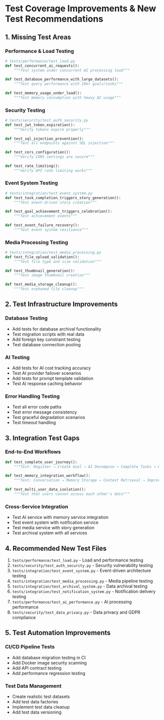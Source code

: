 # Test Coverage Improvements & New Test Recommendations

## 1. Missing Test Areas

### Performance & Load Testing
```python
# tests/performance/test_load.py
def test_concurrent_ai_requests():
    """Test system under concurrent AI processing load"""
    
def test_database_performance_with_large_datasets():
    """Test query performance with 10k+ goals/tasks"""
    
def test_memory_usage_under_load():
    """Test memory consumption with heavy AI usage"""
```

### Security Testing
```python
# tests/security/test_auth_security.py
def test_jwt_token_expiration():
    """Verify tokens expire properly"""
    
def test_sql_injection_prevention():
    """Test all endpoints against SQL injection"""
    
def test_cors_configuration():
    """Verify CORS settings are secure"""
    
def test_rate_limiting():
    """Verify API rate limiting works"""
```

### Event System Testing
```python
# tests/integration/test_event_system.py
def test_task_completion_triggers_story_generation():
    """Test event-driven story creation"""
    
def test_goal_achievement_triggers_celebration():
    """Test achievement events"""
    
def test_event_failure_recovery():
    """Test event system resilience"""
```

### Media Processing Testing
```python
# tests/integration/test_media_processing.py
def test_file_upload_validation():
    """Test file type and size validation"""
    
def test_thumbnail_generation():
    """Test image thumbnail creation"""
    
def test_media_storage_cleanup():
    """Test orphaned file cleanup"""
```

## 2. Test Infrastructure Improvements

### Database Testing
- Add tests for database archival functionality
- Test migration scripts with real data
- Add foreign key constraint testing
- Test database connection pooling

### AI Testing
- Add tests for AI cost tracking accuracy
- Test AI provider failover scenarios  
- Add tests for prompt template validation
- Test AI response caching behavior

### Error Handling Testing
- Test all error code paths
- Test error message consistency
- Test graceful degradation scenarios
- Test timeout handling

## 3. Integration Test Gaps

### End-to-End Workflows
```python
def test_complete_user_journey():
    """Test: Register → Create Goal → AI Decompose → Complete Tasks → Generate Story"""
    
def test_memory_integration_workflow():
    """Test: Conversation → Memory Storage → Context Retrieval → Improved Responses"""
    
def test_multi_user_data_isolation():
    """Test that users cannot access each other's data"""
```

### Cross-Service Integration
- Test AI service with memory service integration
- Test event system with notification service
- Test media service with story generation
- Test archival system with all services

## 4. Recommended New Test Files

1. `tests/performance/test_load.py` - Load and performance testing
2. `tests/security/test_auth_security.py` - Security vulnerability testing  
3. `tests/integration/test_event_system.py` - Event-driven architecture testing
4. `tests/integration/test_media_processing.py` - Media pipeline testing
5. `tests/integration/test_archival_system.py` - Data archival testing
6. `tests/integration/test_notification_system.py` - Notification delivery testing
7. `tests/performance/test_ai_performance.py` - AI processing performance
8. `tests/security/test_data_privacy.py` - Data privacy and GDPR compliance

## 5. Test Automation Improvements

### CI/CD Pipeline Tests
- Add database migration testing in CI
- Add Docker image security scanning
- Add API contract testing
- Add performance regression testing

### Test Data Management
- Create realistic test datasets
- Add test data factories
- Implement test data cleanup
- Add test data versioning